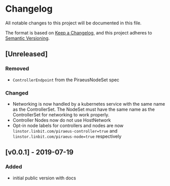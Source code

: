 # Changelog
All notable changes to this project will be documented in this file.

The format is based on [Keep a Changelog](https://keepachangelog.com/en/1.0.0/),
and this project adheres to [Semantic Versioning](https://semver.org/spec/v2.0.0.html).

## [Unreleased]
### Removed
- `ControllerEndpoint` from the PiraeusNodeSet spec

### Changed
- Networking is now handled by a kubernetes service with the same name
  as the ControllerSet. The NodeSet must have the same name as the ControllerSet
  for networking to work properly.
- Controller Nodes now do not use HostNetwork
- Opt-in node labels for controllers and nodes are now
`linstor.linbit.com/piraeus-controller=true` and
`linstor.linbit.com/piraeus-node=true` respectively

## [v0.0.1] - 2019-07-19
### Added
- initial public version with docs
